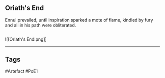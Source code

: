 ## Oriath's End
Ennui prevailed, until inspiration sparked
a mote of flame, kindled by fury
and all in his path were obliterated.
##
![[Oriath's End.png]]

---
## Tags
#Artefact
#PoE1